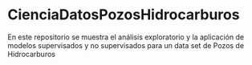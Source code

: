 # CienciaDatosPozosHidrocarburos
En este repositorio se muestra el análisis exploratorio y la aplicación de modelos supervisados y no supervisados para un data set de Pozos de Hidrocarburos 
